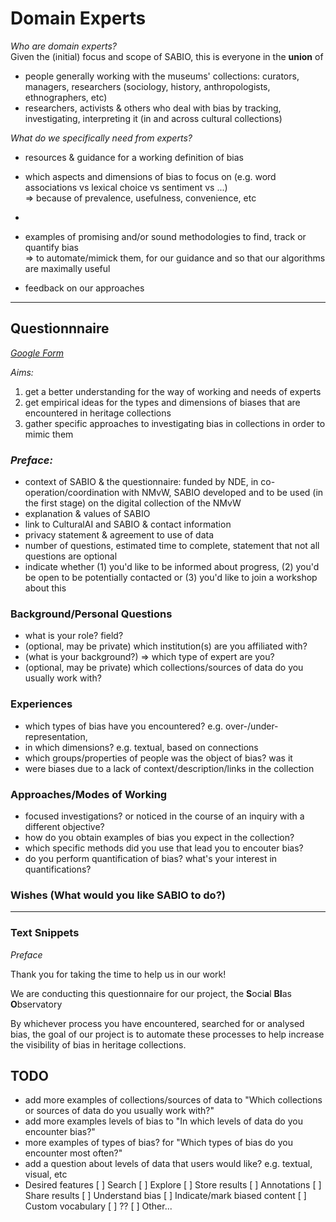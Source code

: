 # Domain Experts

*Who are domain experts?*  
Given the (initial) focus and scope of SABIO, this is everyone in the **union** of

 - people generally working with the museums' collections: curators, managers, researchers (sociology, history, anthropologists, ethnographers, etc)
 - researchers, activists & others who deal with bias by tracking, investigating, interpreting it (in and across cultural collections)

*What do we specifically need from experts?*

 - resources & guidance for a working definition of bias
 - which aspects and dimensions of bias to focus on (e.g. word associations vs lexical choice vs sentiment vs ...)  
   => because of prevalence, usefulness, convenience, etc
 - 


 - examples of promising and/or sound methodologies to find, track or quantify bias  
   => to automate/mimick them, for our guidance and so that our algorithms are maximally useful


 - feedback on our approaches

---
## Questionnnaire

_[Google Form](https://docs.google.com/forms/d/1gmu8GyosOLTYaZYino83dh1-rQVNP1p2Bo6Thr1Dq2U)_


_Aims:_ 
  1. get a better understanding for the way of working and needs of experts
  2. get empirical ideas for the types and dimensions of biases that are encountered in heritage collections
  3. gather specific approaches to investigating bias in collections in order to mimic them



### _Preface:_

 - context of SABIO & the questionnaire: funded by NDE, in co-operation/coordination with NMvW, SABIO developed and to be used (in the first stage) on the digital collection of the NMvW
 - explanation & values of SABIO
 - link to CulturalAI and SABIO & contact information
 - privacy statement & agreement to use of data
 - number of questions, estimated time to complete, statement that not all questions are optional
 - indicate whether (1) you'd like to be informed about progress, (2) you'd be open to be potentially contacted or (3) you'd like to join a workshop about this



### Background/Personal Questions

 - what is your role? field? 
 - (optional, may be private) which institution(s) are you affiliated with?
 - (what is your background?) => which type of expert are you?
 - (optional, may be private) which collections/sources of data do you usually work with?



### Experiences

 - which types of bias have you encountered? e.g. over-/under-representation, 
 - in which dimensions? e.g. textual, based on connections 
 - which groups/properties of people was the object of bias? was it 
 - were biases due to a lack of context/description/links in the collection 




### Approaches/Modes of Working

 - focused investigations? or noticed in the course of an inquiry with a different objective?
 - how do you obtain examples of bias you expect in the collection?
 - which specific methods did you use that lead you to encouter bias?
 - do you perform quantification of bias? what's your interest in quantifications?


### Wishes (What would you like SABIO to do?)



---

### Text Snippets

_Preface_

Thank you for taking the time to help us in our work!

We are conducting this questionnaire for our project, the **S**oci**a**l **BI**as **O**bservatory




By whichever process you have encountered, searched for or analysed bias, the goal of our project is to automate these processes to help increase the visibility of bias in heritage collections.






## TODO 


 - add more examples of collections/sources of data to "Which collections or sources of data do you usually work with?"
 - add more examples levels of bias to "In which levels of data do you encounter bias?"
 - more examples of types of bias? for "Which types of bias do you encounter most often?"
 - add a question about levels of data that users would like? e.g. textual, visual, etc
 - Desired features
   [ ] Search
   [ ] Explore
   [ ] Store results
   [ ] Annotations
   [ ] Share results
   [ ] Understand bias
   [ ] Indicate/mark biased content
   [ ] Custom vocabulary
   [ ] ??
   [ ] Other... 




